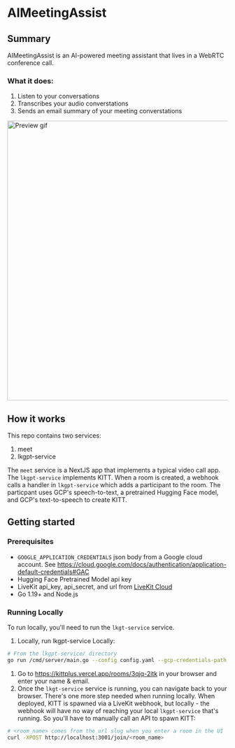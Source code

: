 # AIMeetingAssist

## Summary
AIMeetingAssist is an AI-powered meeting assistant that lives in a WebRTC conference call.

### What it does:
1. Listen to your conversations
1. Transcribes your audio converstations
1. Sends an email summary of your meeting converstations

<img src="https://user-images.githubusercontent.com/8453967/231227021-4f5a4412-ff14-4837-97e7-c55a1d9717c4.gif" 
        alt="Preview gif" 
        width="640" 
        />

## How it works

This repo contains two services:
1. meet
2. lkgpt-service

The `meet` service is a NextJS app that implements a typical video call app. The `lkgpt-service` implements KITT. When a room is created, a webhook calls a handler in `lkgpt-service` which adds a participant to the room. The particpant uses GCP's speech-to-text, a pretrained Hugging Face model, and GCP's text-to-speech to create KITT.


## Getting started

### Prerequisites

- `GOOGLE_APPLICATION_CREDENTIALS` json body from a Google cloud account. See <https://cloud.google.com/docs/authentication/application-default-credentials#GAC>
- Hugging Face Pretrained Model api key
- LiveKit api_key, api_secret, and url from [LiveKit Cloud](https://cloud.livekit.io)
- Go 1.19+ and Node.js

### Running Locally

To run locally, you'll need to run the `lkgt-service` service.

1. Locally, run lkgpt-service Locally:
```bash
# From the lkgpt-service/ directory
go run /cmd/server/main.go --config config.yaml --gcp-credentials-path gcp-credentials.json`
```
1. Go to <https://kittplus.vercel.app/rooms/3qjq-2itk> in your browser and enter your name & email.
1. Once the `lkgt-service` service is running, you can navigate back to your browser. There's one more step needed when running locally. When deployed, KITT is spawned via a LiveKit webhook, but locally - the webhook will have no way of reaching your local `lkgpt-service` that's running. So you'll have to manually call an API to spawn KITT:
```bash
# <room_name> comes from the url slug when you enter a room in the UI
curl -XPOST http://localhost:3001/join/<room_name>
```
